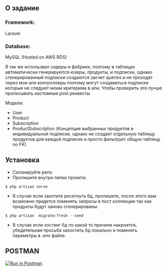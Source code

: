 ## О задание

### Framework: 
Laravel

### Database: 
MySQL (Hosted on AWS RDS)

Я так же использвал сидеры и фабрики, поэтому в таблицах автоматически генерируются юзеры, продукты, и подписки, однако сгенерированный подписки создаются засчет queries и не проходят через мои апи контроллеры поэтому могут создаваться подписки которые не следуют моим критериям в апи. Чтобы проверить это лучше прописывать кастомные post реквесты

Модели:

- User
- Product
- Subscription
- ProductSubscription (Концепция выбранных продуктов в индивидуальной подписке, однако не создает отдельную таблицу продуктов для каждой подписке а просто фильтрует общую таблицу по FK)

## Установка


- Склонируйте репо
- Пропишите внутри папки проекта: 
```
$ php artisan serve
```
- В случае если захотите ресетнуть бд, пропишите, после этого вам возможно придется поменять запросы в пост коллекции так как продукты будут заново сгенерированы:

```
$ php artisan  migrate:fresh --seed
```

- В случае если хостинг бд по какой то причине накроется, убедительная просьба захостить бд локально и поменять параметры в .env файле.

## POSTMAN 

[![Run in Postman](https://run.pstmn.io/button.svg)](https://app.getpostman.com/run-collection/27334327-5f021837-6d8e-49af-9cf6-c6825a890502?action=collection%2Ffork&source=rip_markdown&collection-url=entityId%3D27334327-5f021837-6d8e-49af-9cf6-c6825a890502%26entityType%3Dcollection%26workspaceId%3Da7be05f9-cd54-48bf-8215-00430f710a2e#?env%5BNew%20Environment%5D=W10=)


